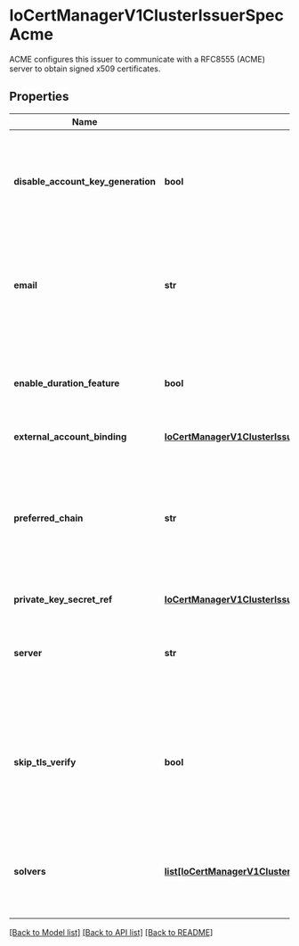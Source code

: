 # IoCertManagerV1ClusterIssuerSpecAcme

ACME configures this issuer to communicate with a RFC8555 (ACME) server to obtain signed x509 certificates.
## Properties
Name | Type | Description | Notes
------------ | ------------- | ------------- | -------------
**disable_account_key_generation** | **bool** | Enables or disables generating a new ACME account key. If true, the Issuer resource will *not* request a new account but will expect the account key to be supplied via an existing secret. If false, the cert-manager system will generate a new ACME account key for the Issuer. Defaults to false. | [optional] 
**email** | **str** | Email is the email address to be associated with the ACME account. This field is optional, but it is strongly recommended to be set. It will be used to contact you in case of issues with your account or certificates, including expiry notification emails. This field may be updated after the account is initially registered. | [optional] 
**enable_duration_feature** | **bool** | Enables requesting a Not After date on certificates that matches the duration of the certificate. This is not supported by all ACME servers like Let&#39;s Encrypt. If set to true when the ACME server does not support it it will create an error on the Order. Defaults to false. | [optional] 
**external_account_binding** | [**IoCertManagerV1ClusterIssuerSpecAcmeExternalAccountBinding**](IoCertManagerV1ClusterIssuerSpecAcmeExternalAccountBinding.md) |  | [optional] 
**preferred_chain** | **str** | PreferredChain is the chain to use if the ACME server outputs multiple. PreferredChain is no guarantee that this one gets delivered by the ACME endpoint. For example, for Let&#39;s Encrypt&#39;s DST crosssign you would use: \&quot;DST Root CA X3\&quot; or \&quot;ISRG Root X1\&quot; for the newer Let&#39;s Encrypt root CA. This value picks the first certificate bundle in the ACME alternative chains that has a certificate with this value as its issuer&#39;s CN | [optional] 
**private_key_secret_ref** | [**IoCertManagerV1ClusterIssuerSpecAcmePrivateKeySecretRef**](IoCertManagerV1ClusterIssuerSpecAcmePrivateKeySecretRef.md) |  | 
**server** | **str** | Server is the URL used to access the ACME server&#39;s &#39;directory&#39; endpoint. For example, for Let&#39;s Encrypt&#39;s staging endpoint, you would use: \&quot;https://acme-staging-v02.api.letsencrypt.org/directory\&quot;. Only ACME v2 endpoints (i.e. RFC 8555) are supported. | 
**skip_tls_verify** | **bool** | Enables or disables validation of the ACME server TLS certificate. If true, requests to the ACME server will not have their TLS certificate validated (i.e. insecure connections will be allowed). Only enable this option in development environments. The cert-manager system installed roots will be used to verify connections to the ACME server if this is false. Defaults to false. | [optional] 
**solvers** | [**list[IoCertManagerV1ClusterIssuerSpecAcmeSolvers]**](IoCertManagerV1ClusterIssuerSpecAcmeSolvers.md) | Solvers is a list of challenge solvers that will be used to solve ACME challenges for the matching domains. Solver configurations must be provided in order to obtain certificates from an ACME server. For more information, see: https://cert-manager.io/docs/configuration/acme/ | [optional] 

[[Back to Model list]](../README.md#documentation-for-models) [[Back to API list]](../README.md#documentation-for-api-endpoints) [[Back to README]](../README.md)


